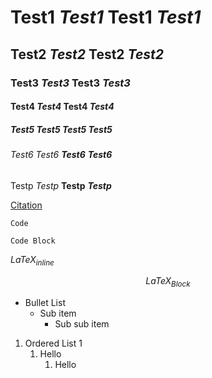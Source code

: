 # Test1 *Test1* **Test1** ***Test1***
## Test2 *Test2* **Test2** ***Test2***
### Test3 *Test3* **Test3** ***Test3***
#### Test4 *Test4* **Test4** ***Test4***
##### Test5 *Test5* **Test5** ***Test5***
###### Test6 *Test6* **Test6** ***Test6***

Testp *Testp* **Testp** ***Testp***

[Citation]()

`Code`

```
Code Block
```

$LaTeX_{inline}$

$$ LaTeX_{Block} $$

* Bullet List
    * Sub item
        * Sub sub item

1. Ordered List 1
    1. Hello
        1. Hello 
